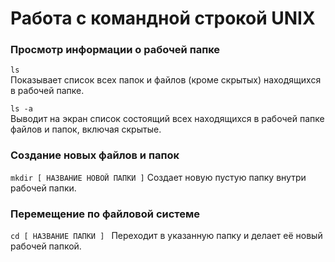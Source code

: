 # Работа с командной строкой UNIX

### Просмотр информации о рабочей папке
```ls```  
Показывает список всех папок и файлов (кроме скрытых) находящихся в рабочей папке.


```ls -a```  
Выводит на экран список состоящий всех находящихся в рабочей папке файлов и папок, включая скрытые.


### Создание новых файлов и папок
```mkdir [ НАЗВАНИЕ НОВОЙ ПАПКИ ]```
Создает новую пустую папку внутри рабочей папки.


### Перемещение по файловой системе
```cd [ НАЗВАНИЕ ПАПКИ ] ```
Переходит в указанную папку и делает её новый рабочей папкой.




